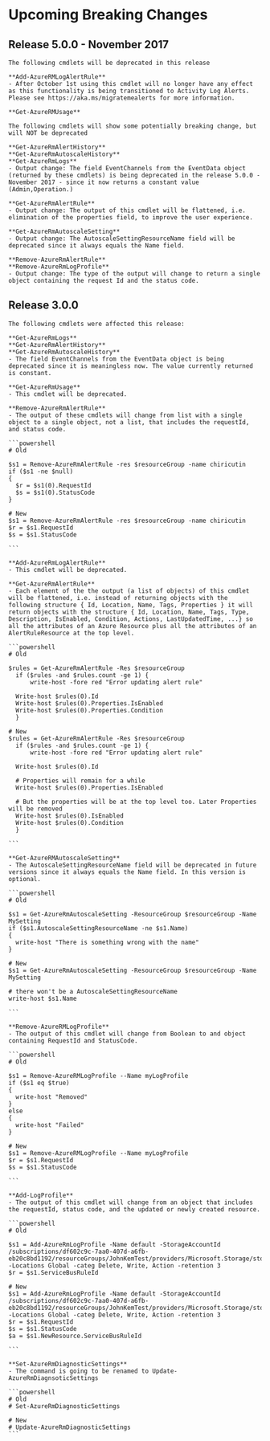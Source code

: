<!--
    Please leave this section at the top of the breaking change documentation.

    New breaking changes should go under the section titled "Upcoming Breaking Changes", and should adhere to the following format:

    # Upcoming Breaking Changes

    ## Release X.0.0 - January 2017

    The following cmdlets were affected this release:

    **Cmdlet 1**
    - Description of what has changed

    ```powershell
    # Old
    # Sample of how the cmdlet was previously called

    # New
    # Sample of how the cmdlet should now be called
    ```

    Note: the above section follows the template found in the link below: 

    https://github.com/Azure/azure-powershell/blob/dev/documentation/breaking-changes/breaking-change-template.md
-->

# Upcoming Breaking Changes

## Release 5.0.0 - November 2017

    The following cmdlets will be deprecated in this release

    **Add-AzureRMLogAlertRule**
    - After October 1st using this cmdlet will no longer have any effect as this functionality is being transitioned to Activity Log Alerts. Please see https://aka.ms/migratemealerts for more information.

    **Get-AzureRMUsage**

    The following cmdlets will show some potentially breaking change, but will NOT be deprecated

    **Get-AzureRmAlertHistory**
    **Get-AzureRmAutoscaleHistory**
    **Get-AzureRmLogs**
    - Output change: The field EventChannels from the EventData object (returned by these cmdlets) is being deprecated in the release 5.0.0 - November 2017 - since it now returns a constant value (Admin,Operation.)

    **Get-AzureRmAlertRule**
    - Output change: The output of this cmdlet will be flattened, i.e. elimination of the properties field, to improve the user experience.

    **Get-AzureRmAutoscaleSetting**
    - Output change: The AutoscaleSettingResourceName field will be deprecated since it always equals the Name field.

    **Remove-AzureRmAlertRule**
    **Remove-AzureRmLogProfile**
    - Output change: The type of the output will change to return a single object containing the request Id and the status code.

## Release 3.0.0

    The following cmdlets were affected this release:

    **Get-AzureRmLogs**
    **Get-AzureRmAlertHistory**
    **Get-AzureRmAutoscaleHistory**
    - The field EventChannels from the EventData object is being deprecated since it is meaningless now. The value currently returned is constant.
    
    **Get-AzureRmUsage**
    - This cmdlet will be deprecated.

    **Remove-AzureRmAlertRule**
    - The output of these cmdlets will change from list with a single object to a single object, not a list, that includes the requestId, and status code.
    
    ```powershell
    # Old
  
    $s1 = Remove-AzureRmAlertRule -res $resourceGroup -name chiricutin
    if ($s1 -ne $null)
    {
      $r = $s1(0).RequestId
      $s = $s1(0).StatusCode
    }

    # New
    $s1 = Remove-AzureRmAlertRule -res $resourceGroup -name chiricutin
    $r = $s1.RequestId
    $s = $s1.StatusCode
    
    ```
    
    **Add-AzureRmLogAlertRule**
    - This cmdlet will be deprecated.
    
    **Get-AzureRmAlertRule**
    - Each element of the the output (a list of objects) of this cmdlet will be flattened, i.e. instead of returning objects with the following structure { Id, Location, Name, Tags, Properties } it will return objects with the structure { Id, Location, Name, Tags, Type, Description, IsEnabled, Condition, Actions, LastUpdatedTime, ...} so all the attributes of an Azure Resource plus all the attributes of an AlertRuleResource at the top level.
    
    ```powershell
    # Old
  
    $rules = Get-AzureRmAlertRule -Res $resourceGroup
	  if ($rules -and $rules.count -ge 1) {
		  write-host -fore red "Error updating alert rule"
      
      Write-host $rules(0).Id
      Write-host $rules(0).Properties.IsEnabled
      Write-host $rules(0).Properties.Condition
	  }

    # New
    $rules = Get-AzureRmAlertRule -Res $resourceGroup
	  if ($rules -and $rules.count -ge 1) {
		  write-host -fore red "Error updating alert rule"
      
      Write-host $rules(0).Id
      
      # Properties will remain for a while
      Write-host $rules(0).Properties.IsEnabled
      
      # But the properties will be at the top level too. Later Properties will be removed
      Write-host $rules(0).IsEnabled
      Write-host $rules(0).Condition
	  }
    
    ```
    
    **Get-AzureRMAutoscaleSetting**
    - The AutoscaleSettingResourceName field will be deprecated in future versions since it always equals the Name field. In this version is optional.

    ```powershell
    # Old
  
    $s1 = Get-AzureRmAutoscaleSetting -ResourceGroup $resourceGroup -Name MySetting
    if ($s1.AutoscaleSettingResourceName -ne $s1.Name)
    {
      write-host "There is something wrong with the name"
    }

    # New
    $s1 = Get-AzureRmAutoscaleSetting -ResourceGroup $resourceGroup -Name MySetting
    
    # there won't be a AutoscaleSettingResourceName
    write-host $s1.Name
    
    ```
    
    **Remove-AzureRMLogProfile**
    - The output of this cmdlet will change from Boolean to and object containing RequestId and StatusCode.

    ```powershell
    # Old
  
    $s1 = Remove-AzureRMLogProfile --Name myLogProfile
    if ($s1 eq $true)
    {
      write-host "Removed"
    }
    else
    {
      write-host "Failed"
    }

    # New
    $s1 = Remove-AzureRMLogProfile --Name myLogProfile
    $r = $s1.RequestId
    $s = $s1.StatusCode
    
    ```
    
    **Add-LogProfile**
    - The output of this cmdlet will change from an object that includes the requestId, status code, and the updated or newly created resource.
    
    ```powershell
    # Old
  
    $s1 = Add-AzureRmLogProfile -Name default -StorageAccountId /subscriptions/df602c9c-7aa0-407d-a6fb-eb20c8bd1192/resourceGroups/JohnKemTest/providers/Microsoft.Storage/storageAccounts/johnkemtest8162 -Locations Global -categ Delete, Write, Action -retention 3
    $r = $s1.ServiceBusRuleId

    # New
    $s1 = Add-AzureRmLogProfile -Name default -StorageAccountId /subscriptions/df602c9c-7aa0-407d-a6fb-eb20c8bd1192/resourceGroups/JohnKemTest/providers/Microsoft.Storage/storageAccounts/johnkemtest8162 -Locations Global -categ Delete, Write, Action -retention 3
    $r = $s1.RequestId
    $s = $s1.StatusCode
    $a = $s1.NewResource.ServiceBusRuleId
    
    ```
    
    **Set-AzureRmDiagnosticSettings**
    - The command is going to be renamed to Update-AzureRmDiagnsoticSettings

    ```powershell
    # Old
    # Set-AzureRmDiagnosticSettings

    # New
    # Update-AzureRmDiagnosticSettings
    ```